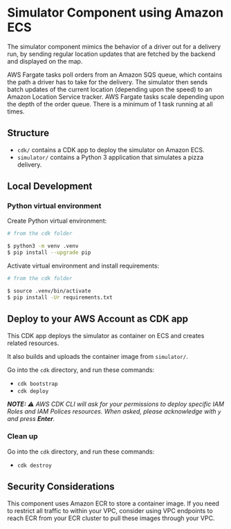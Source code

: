 # Simulator Component using Amazon ECS

The simulator component mimics the behavior of a driver out for a delivery run,
by sending regular location updates that are fetched by the backend and
displayed on the map.  

AWS Fargate tasks poll orders from an Amazon SQS queue, which contains the path
a driver has to take for the delivery. The simulator then sends batch updates of
the current location (depending upon the speed) to an Amazon Location Service
tracker. AWS Fargate tasks scale depending upon the depth of the order queue.
There is a minimum of 1 task running at all times.

## Structure

* `cdk/` contains a CDK app to deploy the simulator on Amazon ECS.
* `simulator/` contains a Python 3 application that simulates a pizza delivery.

## Local Development

### Python virtual environment

Create Python virtual environment:

```sh
# from the cdk folder

$ python3 -m venv .venv
$ pip install --upgrade pip
```

Activate virtual environment and install requirements:

```sh
# from the cdk folder

$ source .venv/bin/activate
$ pip install -Ur requirements.txt
```

## Deploy to your AWS Account as CDK app

This CDK app deploys the simulator as container on ECS and creates related resources.

It also builds and uploads the container image from `simulator/`.

Go into the `cdk` directory, and run these commands:

* `cdk bootstrap`
* `cdk deploy`

_**NOTE:** :warning: AWS CDK CLI will ask for your permissions to deploy specific *IAM Roles* and *IAM Polices* resources. When asked, please acknowledge with `y` and press **Enter**._

### Clean up

Go into the `cdk` directory, and run these commands:

* `cdk destroy`

## Security Considerations

This component uses Amazon ECR to store a container image. If you need to
restrict all traffic to within your VPC, consider using VPC endpoints to reach
ECR from your ECR cluster to pull these images through your VPC.
